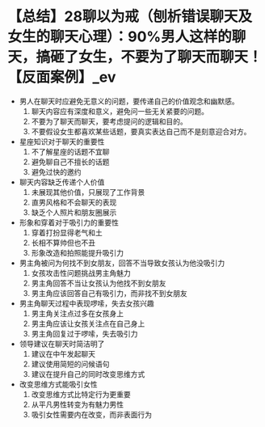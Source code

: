# 【总结】28聊以为戒（刨析错误聊天及女生的聊天心理）：90%男人这样的聊天，搞砸了女生，不要为了聊天而聊天！【反面案例】_ev

-   男人在聊天时应避免无意义的问题，要传递自己的价值观念和幽默感。
    1.  聊天内容应有深度和意义，避免问一些无关紧要的问题。
    2.  不要为了聊天而聊天，要考虑提问的逻辑和目的。
    3.  不要假设女生都喜欢某些话题，要真实表达自己而不是刻意迎合对方。
-   星座知识对于聊天的重要性
    1.  不了解星座的话题不宜聊
    2.  避免聊自己不擅长的话题
    3.  避免过快的邀约
-   聊天内容缺乏传递个人价值
    1.  未展现其他价值，只展现了工作背景
    2.  直男风格和不会聊天的表现
    3.  缺乏个人照片和朋友圈展示
-   形象和穿着对于吸引力的重要性
    1.  穿着打扮显得老气和土
    2.  长相不算帅但也不丑
    3.  形象改造和拍照能提升吸引力
-   男主角被问为何找不到女朋友，回答不当导致女孩认为他没吸引力
    1.  女孩攻击性问题挑战男主角魅力
    2.  男主角回答不当让女孩认为他找不到女朋友
    3.  男主角应该回答自己有吸引力，而非找不到女朋友
-   男主角聊天过程中表现啰嗦，失去女孩兴趣
    1.  男主角关注点过多在女孩身上
    2.  男主角应该让女孩关注点在自己身上
    3.  男主角回复过于啰嗦，失去吸引力
-   领导建议在聊天时简洁明了
    1.  建议在中午发起聊天
    2.  建议使用简短的问候语句
    3.  建议在提升自己的同时改变思维方式
-   改变思维方式能吸引女性
    1.  改变思维方式比特定行为更重要
    2.  从平凡男性转变为有魅力男性
    3.  吸引女性需要内在改变，而非表面行为